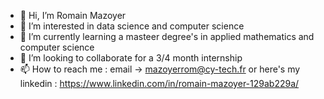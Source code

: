 - 👋 Hi, I’m Romain Mazoyer
- 👀 I’m interested in data science and computer science
- 🌱 I’m currently learning a masteer degree's in applied mathematics and computer science
- 💞️ I’m looking to collaborate for a 3/4 month internship
- 📫 How to reach me : email -> mazoyerrom@cy-tech.fr or here's my linkedin : https://www.linkedin.com/in/romain-mazoyer-129ab229a/


